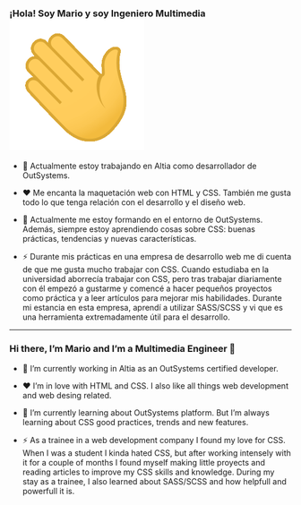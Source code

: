 ### ¡Hola! Soy Mario y soy Ingeniero Multimedia ![wave](https://github.com/md6-0/md6-0/blob/main/assets/wave.gif)


- 🔭 Actualmente estoy trabajando en Altia como desarrollador de OutSystems.

- ❤️ Me encanta la maquetación web con HTML y CSS. También me gusta todo lo que tenga relación con el desarrollo y el diseño web.

- 🌱 Actualmente me estoy formando en el entorno de OutSystems. Además, siempre estoy aprendiendo cosas sobre CSS: buenas prácticas, tendencias y nuevas características.

- ⚡ Durante mis prácticas en una empresa de desarrollo web me di cuenta de que me gusta mucho trabajar con CSS. Cuando estudiaba en la universidad aborrecía trabajar con CSS, pero tras trabajar diariamente con él empezó a gustarme y comencé a hacer pequeños proyectos como práctica y a leer artículos para mejorar mis habilidades. Durante mi estancia en esta empresa, aprendí a utilizar SASS/SCSS y vi que es una herramienta extremadamente útil para el desarrollo.

___

### Hi there, I’m Mario and I’m a Multimedia Engineer 👋

- 🔭 I’m currently working in Altia as an OutSystems certified developer.

- ❤️ I’m in love with HTML and CSS. I also like all things web development and web desing related.

- 🌱 I’m currently learning about OutSystems platform. But I’m always learning about CSS good practices, trends and new features.

- ⚡ As a trainee in a web development company I found my love for CSS. When I was a student I kinda hated CSS, but after working intensely with it for a couple of months I found myself making little proyects and reading articles to improve my CSS skills and knowledge. During my stay as a trainee, I also learned about SASS/SCSS and how helpfull and powerfull it is.


<!--
**md6-0/md6-0** is a ✨ _special_ ✨ repository because its `README.md` (this file) appears on your GitHub profile.

Here are some ideas to get you started:

- 🔭 I’m currently working on ...
- 🌱 I’m currently learning ...
- 👯 I’m looking to collaborate on ...
- 🤔 I’m looking for help with ...
- 💬 Ask me about ...
- 📫 How to reach me: ...
- 😄 Pronouns: ...
- ⚡ Fun fact: ...
-->
